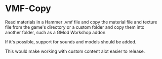 # VMF-Copy
Read materials in a Hammer .vmf file and copy the material file and texture file from the game's directory or a custom folder and copy them into another folder, such as a GMod Workshop addon.

If it's possible, support for sounds and models should be added.

This would make working with custom content alot easier to release.
